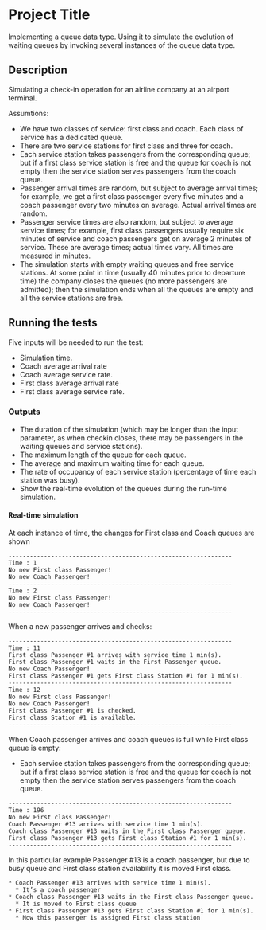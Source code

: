 # Project Title

Implementing a queue data type. Using it to simulate the evolution of waiting queues by invoking several instances of the queue data type.

## Description

Simulating a check-in operation for an airline company at an airport terminal.

Assumtions:
* We have two classes of service: first class and coach. Each class of service has a dedicated queue.
* There are two service stations for first class and three for coach.
* Each service station takes passengers from the corresponding queue; but if a first class service station is free and the queue for coach is not empty then the service station serves passengers from the coach queue.
* Passenger arrival times are random, but subject to average arrival times; for example, we get a first class passenger every five minutes and a coach passenger every two minutes on average. Actual arrival times are random.
* Passenger service times are also random, but subject to average service times; for example, first class passengers usually require six minutes of service and coach passengers get on average 2 minutes of service. These are average times; actual times vary. All times are measured in minutes.
* The simulation starts with empty waiting queues and free service stations. At some point in time (usually 40 minutes prior to departure time) the company closes the queues (no more passengers are admitted); then the simulation ends when all the queues are empty and all the service stations are free.

## Running the tests

Five inputs will be needed to run the test:
* Simulation time.
* Coach average arrival rate
* Coach average service rate.
* First class average arrival rate
* First class average service rate.

### Outputs

* The duration of the simulation (which may be longer than the input parameter, as when checkin closes, there may be passengers in the waiting queues and service stations).
* The maximum length of the queue for each queue.
* The average and maximum waiting time for each queue.
* The rate of occupancy of each service station (percentage of time each station was busy).
* Show the real-time evolution of the queues during the run-time simulation.

#### Real-time simulation

At each instance of time, the changes for First class and Coach queues are shown

```
---------------------------------------------------------------
Time : 1
No new First class Passenger!
No new Coach Passenger!
---------------------------------------------------------------
Time : 2
No new First class Passenger!
No new Coach Passenger!
---------------------------------------------------------------
```

When a new passenger arrives and checks:
```
---------------------------------------------------------------
Time : 11
First class Passenger #1 arrives with service time 1 min(s).
First class Passenger #1 waits in the First Passenger queue.
No new Coach Passenger!
First class Passenger #1 gets First class Station #1 for 1 min(s).
---------------------------------------------------------------
Time : 12
No new First class Passenger!
No new Coach Passenger!
First class Passenger #1 is checked.
First class Station #1 is available.
---------------------------------------------------------------
```

When Coach passenger arrives and coach queues is full while First class queue is empty:
* Each service station takes passengers from the corresponding queue; but if a first class service station is free and the queue for coach is not empty then the service station serves passengers from the coach queue.
```
---------------------------------------------------------------
Time : 196
No new First class Passenger!
Coach Passenger #13 arrives with service time 1 min(s).
Coach class Passenger #13 waits in the First class Passenger queue.
First class Passenger #13 gets First class Station #1 for 1 min(s).
---------------------------------------------------------------
```

In this particular example Passenger #13 is a coach passenger, but due to busy queue and First class station availability it is moved First class.
```
* Coach Passenger #13 arrives with service time 1 min(s).
  * It’s a coach passenger
* Coach class Passenger #13 waits in the First class Passenger queue.
  * It is moved to First class queue
* First class Passenger #13 gets First class Station #1 for 1 min(s).
  * Now this passenger is assigned First class station
```


